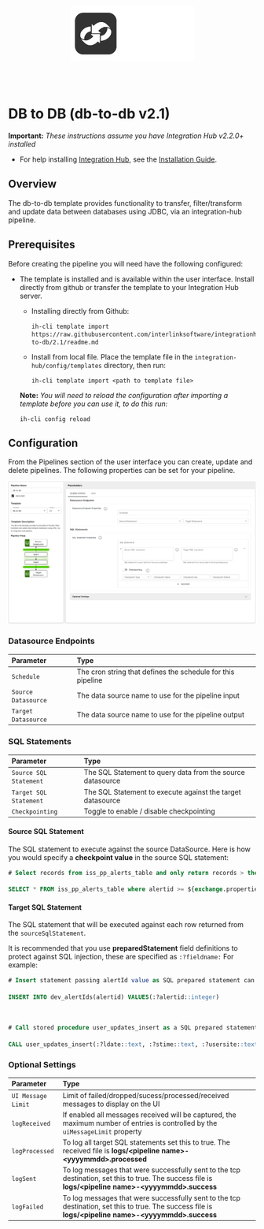 <p align="center">
<img src="../../../assets/images/interlink-software.png" />
</p>
<br><br>

# DB to DB (db-to-db v2.1)

**Important:** _These instructions assume you have Integration Hub v2.2.0+ installed_

- For help installing [Integration Hub](https://docs.interlinksoftware.com/ih/latest/index.html), see the [Installation Guide](https://docs.interlinksoftware.com/ih/latest/install/install_overview.html).

## Overview

The db-to-db template provides functionality to transfer, filter/transform and update data between databases using JDBC, via an integration-hub pipeline.

## Prerequisites

Before creating the pipeline you will need have the following configured:

- The template is installed and is available within the user interface. Install directly from github or transfer the template to your Integration Hub server.

  - Installing directly from Github:

    ```
    ih-cli template import https://raw.githubusercontent.com/interlinksoftware/integrationhub/main/templates/db-to-db/2.1/readme.md
    ```

  - Install from local file. Place the template file in the `integration-hub/config/templates` directory, then run:

    ```
    ih-cli template import <path to template file>
    ```

  **Note:** _You will need to reload the configuration after importing a template before you can use it, to do this run:_

  ```
  ih-cli config reload
  ```

## Configuration

From the Pipelines section of the user interface you can create, update and delete pipelines. The following properties can be set for your pipeline.

<img src="../../../assets/images/db-to-db/2.1/create_pipeline.png" width="650" />

<br />

### Datasource Endpoints

| Parameter           | Type                                                        |
| :------------------ | :---------------------------------------------------------- |
| `Schedule`     | The cron string that defines the schedule for this pipeline |
| `Source Datasource` | The data source name to use for the pipeline input          |
| `Target Datasource` | The data source name to use for the pipeline output |

### SQL Statements

| Parameter           | Type                                                        |
| :------------------ | :---------------------------------------------------------- |
| `Source SQL Statement`     | The SQL Statement to query data from the source datasource |
| `Target SQL Statement` | The SQL Statement to execute against the target datasource |
| `Checkpointing` | Toggle to enable / disable checkpointing |

#### Source SQL Statement

The SQL statement to execute against the source DataSource. Here is how you would specify a **checkpoint value** in the source SQL statement:

```sql
# Select records from iss_pp_alerts_table and only return records > the last alertid from the previous execution

SELECT * FROM iss_pp_alerts_table where alertid >= ${exchange.properties.checkpointValue}
```

#### Target SQL Statement

The SQL statement that will be executed against each row returned from the `sourceSqlStatement`.

It is recommended that you use **preparedStatement** field definitions to protect against SQL injection, these are specified as `:?fieldname:` For example:

```sql
# Insert statement passing alertId value as SQL prepared statement can cast as an integer

INSERT INTO dev_alertIds(alertid) VALUES(:?alertid::integer)
```

<br />

```sql
# Call stored procedure user_updates_insert as a SQL prepared statement and pass parameters from the source record.

CALL user_updates_insert(:?ldate::text, :?stime::text, :?usersite::text, :?users::text, :?source::text, :?dateimported::timestamp)
```

### Optional Settings

| Parameter      | Type                                                                                                                                                    |
| :------------- | :------------------------------------------------------------------------------------------------------------------------------------------------------ |
| `UI Message Limit` | Limit of failed/dropped/sucess/processed/received messages to display on the UI |
| `logReceived`    | If enabled all messages received will be captured, the maximum number of entries is controlled by the `uiMessageLimit` property                   |
| `logProcessed` | To log all target SQL statements set this to true. The received file is **logs/\<pipeline name>-\<yyyymmdd>.processed**                                 |
| `logSent`      | To log messages that were successfully sent to the tcp destination, set this to true. The success file is **logs/\<pipeline name>-\<yyyymmdd>.success** |
| `logFailed`    | To log messages that were successfully sent to the tcp destination, set this to true. The success file is **logs/\<pipeline name>-\<yyyymmdd>.success** |
